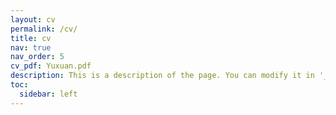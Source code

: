 ```yaml
---
layout: cv
permalink: /cv/
title: cv
nav: true
nav_order: 5
cv_pdf: Yuxuan.pdf
description: This is a description of the page. You can modify it in '_pages/cv.md'. You can also change or remove the top pdf download button.
toc:
  sidebar: left
---
```


